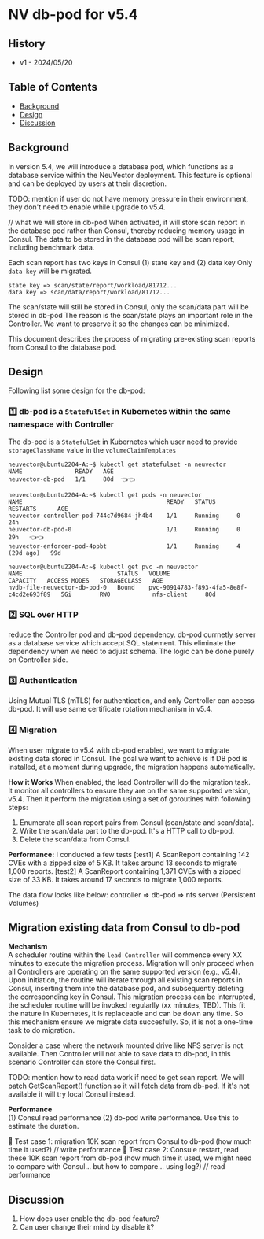 # NV db-pod for v5.4

## History

- v1 - 2024/05/20

## Table of Contents

- [Background](#background)
- [Design](#design)
- [Discussion](#discussion)

## Background

In version 5.4, we will introduce a database pod, which functions as a database service within the NeuVector deployment. This feature is optional and can be deployed by users at their discretion.

TODO: mention if user do not have memory pressure in their environment, they don't need to enable while upgrade to v5.4.

// what we will store in db-pod
When activated, it will store scan report in the database pod rather than Consul, thereby reducing memory usage in Consul. The data to be stored in the database pod will be scan report, including benchmark data.

Each scan report has two keys in Consul (1) state key and (2) data key
Only `data key` will be migrated.

```
state key => scan/state/report/workload/81712...
data key => scan/data/report/workload/81712...
```

The scan/state will still be stored in Consul, only the scan/data part will be stored in db-pod
The reason is the scan/state plays an important role in the Controller. We want to preserve it so the changes can be minimized.

This document describes the process of migrating pre-existing scan reports from Consul to the database pod.

## Design

Following list some design for the db-pod:

### 1️⃣ db-pod is a `StatefulSet` in Kubernetes within the same namespace with Controller

The db-pod is a `StatefulSet` in Kubernetes which user need to provide `storageClassName` value in the `volumeClaimTemplates`

```
neuvector@ubuntu2204-A:~$ kubectl get statefulset -n neuvector
NAME               READY   AGE
neuvector-db-pod   1/1     80d  👈👈

neuvector@ubuntu2204-A:~$ kubectl get pods -n neuvector
NAME                                         READY   STATUS      RESTARTS      AGE
neuvector-controller-pod-744c7d9684-jh4b4    1/1     Running     0             24h
neuvector-db-pod-0                           1/1     Running     0             29h   👈👈
neuvector-enforcer-pod-4ppbt                 1/1     Running     4 (29d ago)   99d

neuvector@ubuntu2204-A:~$ kubectl get pvc -n neuvector
NAME                           STATUS   VOLUME                                     CAPACITY   ACCESS MODES   STORAGECLASS   AGE
nvdb-file-neuvector-db-pod-0   Bound    pvc-90914783-f893-4fa5-8e8f-c4cd2e693f89   5Gi        RWO            nfs-client     80d
```

### 2️⃣ SQL over HTTP

reduce the Controller pod and db-pod dependency. db-pod currnetly server as a database service which accept SQL statement. This eliminate the dependency when we need to adjust schema. The logic can be done purely on Controller side.

### 3️⃣ Authentication

Using Mutual TLS (mTLS) for authentication, and only Controller can access db-pod.
It will use same certificate rotation mechanism in v5.4.

### 4️⃣ Migration

When user migrate to v5.4 with db-pod enabled, we want to migrate existing data stored in Consul.
The goal we want to achieve is if DB pod is installed, at a moment during upgrade, the migration happens automatically.

**How it Works**
When enabled, the lead Controller will do the migration task.
It monitor all controllers to ensure they are on the same supported version, v5.4.
Then it perform the migration using a set of goroutines with following steps:

1. Enumerate all scan report pairs from Consul (scan/state and scan/data).
2. Write the scan/data part to the db-pod. It's a HTTP call to db-pod.
3. Delete the scan/data from Consul.

**Performance:**
I conducted a few tests
[test1] A ScanReport containing 142 CVEs with a zipped size of 5 KB. It takes around 13 seconds to migrate 1,000 reports.
[test2] A ScanReport containing 1,371 CVEs with a zipped size of 33 KB. It takes around 17 seconds to migrate 1,000 reports.

The data flow looks like below:
controller => db-pod => nfs server (Persistent Volumes)

## Migration existing data from Consul to db-pod

**Mechanism**  
A scheduler routine within the `lead Controller` will commence every XX minutes to execute the migration process. Migration will only proceed when all Controllers are operating on the same supported version (e.g., v5.4).  
Upon initiation, the routine will iterate through all existing scan reports in Consul, inserting them into the database pod, and subsequently deleting the corresponding key in Consul.
This migration process can be interrupted, the scheduler routine will be invoked regularlly (xx minutes, TBD).
This fit the nature in Kubernetes, it is replaceable and can be down any time. So this mechanism ensure we migrate data succesfully.
So, it is not a one-time task to do migration.

Consider a case where the network mounted drive like NFS server is not available. Then Controller will not able to save data to db-pod, in this scenario Controller can store the Consul first.

TODO: mention how to read data work if need to get scan report. We will patch GetScanReport() function so it will fetch data from db-pod.
If it's not available it will try local Consul instead.

**Performance**  
(1) Consul read performance (2) db-pod write performance. Use this to estimate the duration.

🍉 Test case 1: migration 10K scan report from Consul to db-pod (how much time it used?) // write performance
🍉 Test case 2: Consule restart, read these 10K scan report from db-pod (how much time it used, we might need to compare with Consul... but how to compare... using log?) // read performance

## Discussion

1. How does user enable the db-pod feature?
2. Can user change their mind by disable it?
